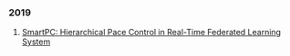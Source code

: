 ### 2019
1. [SmartPC: Hierarchical Pace Control in Real-Time Federated Learning System](http://www.ece.ucf.edu/~zsguo/pubs/conference_workshop/RTSS2019b.pdf)